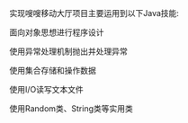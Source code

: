 实现嗖嗖移动大厅项目主要运用到以下Java技能:

面向对象思想进行程序设计

使用异常处理机制抛出并处理异常

使用集合存储和操作数据

使用I/O读写文本文件

使用Random类、String类等实用类
